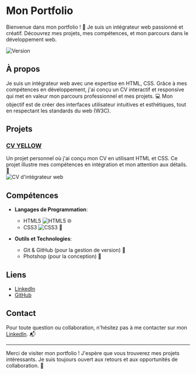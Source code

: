 # Mon Portfolio
Bienvenue dans mon portfolio ! 🎉 Je suis un intégrateur web passionné et créatif. Découvrez mes projets, mes compétences, et mon parcours dans le développement web.

![Version](https://img.shields.io/badge/version-1.0.0-brightgreen)

## À propos
Je suis un intégrateur web avec une expertise en HTML, CSS. Grâce à mes compétences en développement, j'ai conçu un CV interactif et responsive qui met en valeur mon parcours professionnel et mes projets. 💻 Mon objectif est de créer des interfaces utilisateur intuitives et esthétiques, tout en respectant les standards du web (W3C).

## Projets

### [CV YELLOW](https://mahmoud974.github.io/CV-YELLOW/)
Un projet personnel où j'ai conçu mon CV en utilisant HTML et CSS. Ce projet illustre mes compétences en intégration et mon attention aux détails. 📄  
![CV d'intégrateur web](url_de_l_image)





## Compétences
- **Langages de Programmation**:
  - HTML5 ![HTML5](https://img.shields.io/badge/HTML5-E34F26?style=flat-square&logo=html5&logoColor=white) 🌐
  - CSS3 ![CSS3](https://img.shields.io/badge/CSS3-1572B6?style=flat-square&logo=css3&logoColor=white) 🎨

- **Outils et Technologies**:
  - Git & GitHub (pour la gestion de version) 🔧
  - Photshop (pour la conception) 🎨

## Liens
- [LinkedIn](https://www.linkedin.com/in/mahamoudmoussa1/) 
- [GitHub](https://github.com/mahmoud974)  

## Contact
Pour toute question ou collaboration, n'hésitez pas à me contacter sur mon [LinkedIn](https://www.linkedin.com/in/mahamoudmoussa1/). 📬

---

Merci de visiter mon portfolio ! J'espère que vous trouverez mes projets intéressants. Je suis toujours ouvert aux retours et aux opportunités de collaboration. 🤝
